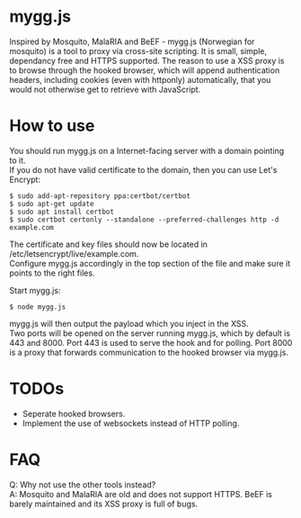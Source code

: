 # mygg.js
Inspired by Mosquito, MalaRIA and BeEF - mygg.js (Norwegian for mosquito) is a tool to proxy via cross-site scripting. It is small, simple, dependancy free and HTTPS supported. The reason to use a XSS proxy is to browse through the hooked browser, which will append authentication headers, including cookies (even with httponly) automatically, that you would not otherwise get to retrieve with JavaScript.

# How to use
You should run mygg.js on a Internet-facing server with a domain pointing to it.  
If you do not have valid certificate to the domain, then you can use Let's Encrypt:
```
$ sudo add-apt-repository ppa:certbot/certbot
$ sudo apt-get update
$ sudo apt install certbot
$ sudo certbot certonly --standalone --preferred-challenges http -d example.com
```
The certificate and key files should now be located in /etc/letsencrypt/live/example.com.  
Configure mygg.js accordingly in the top section of the file and make sure it points to the right files.  
  
Start mygg.js:
```
$ node mygg.js
```
mygg.js will then output the payload which you inject in the XSS.  
Two ports will be opened on the server running mygg.js, which by default is 443 and 8000. Port 443 is used to serve the hook and for polling. Port 8000 is a proxy that forwards communication to the hooked browser via mygg.js.

# TODOs

* Seperate hooked browsers.
* Implement the use of websockets instead of HTTP polling.

# FAQ
Q: Why not use the other tools instead?  
A: Mosquito and MalaRIA are old and does not support HTTPS. BeEF is barely maintained and its XSS proxy is full of bugs.  
